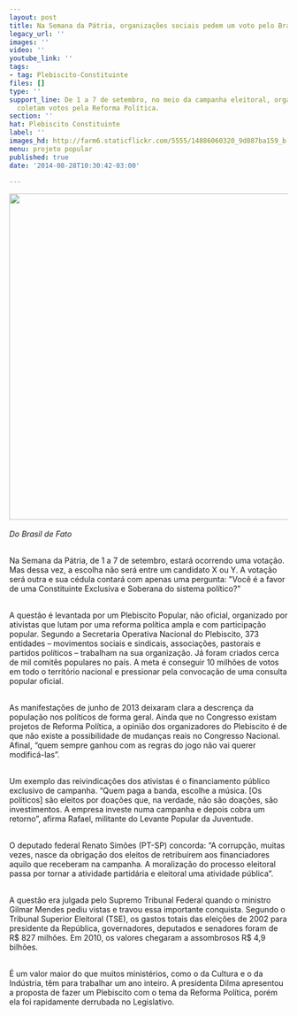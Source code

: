 ```yaml
---
layout: post
title: Na Semana da Pátria, organizações sociais pedem um voto pelo Brasil
legacy_url: ''
images: ''
video: ''
youtube_link: ''
tags:
- tag: Plebiscito-Constituinte
files: []
type: ''
support_line: De 1 a 7 de setembro, no meio da campanha eleitoral, organizações sociais
  coletam votos pela Reforma Política.
section: ''
hat: Plebiscito Constituinte
label: ''
images_hd: http://farm6.staticflickr.com/5555/14886060320_9d887ba159_b.jpg
menu: projeto popular
published: true
date: '2014-08-28T10:30:42-03:00'

---
```

<p><em><img alt="" height="590" src="http://farm6.staticflickr.com/5555/14886060320_9d887ba159_b.jpg" width="600" /><br />
<br />
Do Brasil de Fato</em></p>

<p><br />
Na Semana da P&aacute;tria, de 1 a 7 de setembro, estar&aacute; ocorrendo uma vota&ccedil;&atilde;o. Mas dessa vez, a escolha n&atilde;o ser&aacute; entre um candidato X ou Y. A vota&ccedil;&atilde;o ser&aacute; outra e sua c&eacute;dula contar&aacute; com apenas uma pergunta: &quot;Voc&ecirc; &eacute; a favor de uma Constituinte Exclusiva e Soberana do sistema pol&iacute;tico?&quot;</p>

<p><br />
A quest&atilde;o &eacute; levantada por um Plebiscito Popular, n&atilde;o oficial, organizado por ativistas que lutam por uma reforma pol&iacute;tica ampla e com participa&ccedil;&atilde;o popular. Segundo a Secretaria Operativa Nacional do Plebiscito, 373 entidades &ndash; movimentos sociais e sindicais, associa&ccedil;&otilde;es, pastorais e partidos pol&iacute;ticos &ndash; trabalham na sua organiza&ccedil;&atilde;o. J&aacute; foram criados cerca de mil comit&ecirc;s populares no pa&iacute;s. A meta &eacute; conseguir 10 milh&otilde;es de votos em todo o territ&oacute;rio nacional e pressionar pela convoca&ccedil;&atilde;o de uma consulta popular oficial.</p>

<p><br />
As manifesta&ccedil;&otilde;es de junho de 2013 deixaram clara a descren&ccedil;a da popula&ccedil;&atilde;o nos pol&iacute;ticos de forma geral. Ainda que no Congresso existam projetos de Reforma Pol&iacute;tica, a opini&atilde;o dos organizadores do Plebiscito &eacute; de que n&atilde;o existe a possibilidade de mudan&ccedil;as reais no Congresso Nacional. Afinal, &ldquo;quem sempre ganhou com as regras do jogo n&atilde;o vai querer modific&aacute;-las&rdquo;.</p>

<p><br />
Um exemplo das reivindica&ccedil;&otilde;es dos ativistas &eacute; o financiamento p&uacute;blico exclusivo de campanha. &ldquo;Quem paga a banda, escolhe a m&uacute;sica. [Os pol&iacute;ticos] s&atilde;o eleitos por doa&ccedil;&otilde;es que, na verdade, n&atilde;o s&atilde;o doa&ccedil;&otilde;es, s&atilde;o investimentos. A empresa investe numa campanha e depois cobra um retorno&rdquo;, afirma Rafael, militante do Levante Popular da Juventude.</p>

<p><br />
O deputado federal Renato Sim&otilde;es (PT-SP) concorda: &ldquo;A corrup&ccedil;&atilde;o, muitas vezes, nasce da obriga&ccedil;&atilde;o dos eleitos de retribu&iacute;rem aos financiadores aquilo que receberam na campanha. A moraliza&ccedil;&atilde;o do processo eleitoral passa por tornar a atividade partid&aacute;ria e eleitoral uma atividade p&uacute;blica&rdquo;.</p>

<p><br />
A quest&atilde;o era julgada pelo Supremo Tribunal Federal quando o ministro Gilmar Mendes pediu vistas e travou essa importante conquista. Segundo o Tribunal Superior Eleitoral (TSE), os gastos totais das elei&ccedil;&otilde;es de 2002 para presidente da Rep&uacute;blica, governadores, deputados e senadores foram de R$ 827 milh&otilde;es. Em 2010, os valores chegaram a assombrosos R$ 4,9 bilh&otilde;es.</p>

<p><br />
&Eacute; um valor maior do que muitos minist&eacute;rios, como o da Cultura e o da Ind&uacute;stria, t&ecirc;m para trabalhar um ano inteiro. A presidenta Dilma apresentou a proposta de fazer um Plebiscito com o tema da Reforma Pol&iacute;tica, por&eacute;m ela foi rapidamente derrubada no Legislativo.</p>
